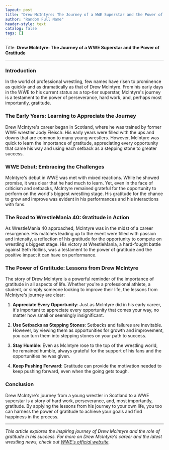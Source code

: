 ```yaml
---
layout: post
title: "Drew McIntyre: The Journey of a WWE Superstar and the Power of Gratitude"
author: "Random Full Name"
header-style: text
catalog: false
tags: []
---
```


Title: **Drew McIntyre: The Journey of a WWE Superstar and the Power of Gratitude**

---

### Introduction

In the world of professional wrestling, few names have risen to prominence as quickly and as dramatically as that of Drew McIntyre. From his early days in the WWE to his current status as a top-tier superstar, McIntyre's journey is a testament to the power of perseverance, hard work, and, perhaps most importantly, gratitude.

### The Early Years: Learning to Appreciate the Journey

Drew McIntyre's career began in Scotland, where he was trained by former WWE wrestler Jody Fleisch. His early years were filled with the ups and downs that are common to many young wrestlers. However, McIntyre was quick to learn the importance of gratitude, appreciating every opportunity that came his way and using each setback as a stepping stone to greater success.

### WWE Debut: Embracing the Challenges

McIntyre's debut in WWE was met with mixed reactions. While he showed promise, it was clear that he had much to learn. Yet, even in the face of criticism and setbacks, McIntyre remained grateful for the opportunity to perform on the world's biggest wrestling stage. His gratitude for the chance to grow and improve was evident in his performances and his interactions with fans.

### The Road to WrestleMania 40: Gratitude in Action

As WrestleMania 40 approached, McIntyre was in the midst of a career resurgence. His matches leading up to the event were filled with passion and intensity, a reflection of his gratitude for the opportunity to compete on wrestling's biggest stage. His victory at WrestleMania, a hard-fought battle against Seth Rollins, was a testament to the power of gratitude and the positive impact it can have on performance.

### The Power of Gratitude: Lessons from Drew McIntyre

The story of Drew McIntyre is a powerful reminder of the importance of gratitude in all aspects of life. Whether you're a professional athlete, a student, or simply someone looking to improve their life, the lessons from McIntyre's journey are clear:

1. **Appreciate Every Opportunity**: Just as McIntyre did in his early career, it's important to appreciate every opportunity that comes your way, no matter how small or seemingly insignificant.

2. **Use Setbacks as Stepping Stones**: Setbacks and failures are inevitable. However, by viewing them as opportunities for growth and improvement, you can turn them into stepping stones on your path to success.

3. **Stay Humble**: Even as McIntyre rose to the top of the wrestling world, he remained humble, always grateful for the support of his fans and the opportunities he was given.

4. **Keep Pushing Forward**: Gratitude can provide the motivation needed to keep pushing forward, even when the going gets tough.

### Conclusion

Drew McIntyre's journey from a young wrestler in Scotland to a WWE superstar is a story of hard work, perseverance, and, most importantly, gratitude. By applying the lessons from his journey to your own life, you too can harness the power of gratitude to achieve your goals and find happiness in the process.

---

*This article explores the inspiring journey of Drew McIntyre and the role of gratitude in his success. For more on Drew McIntyre's career and the latest wrestling news, check out [WWE's official website](https://www.wwe.com/superstars/drew-mcintyre).*